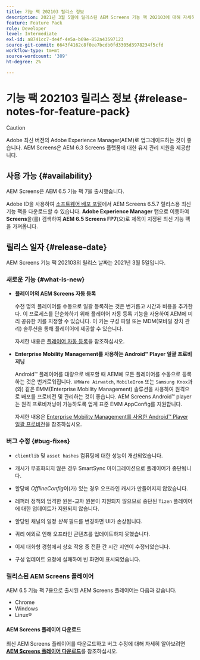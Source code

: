 ```yaml
---
title: 기능 팩 202103 릴리스 정보
description: 2021년 3월 5일에 릴리스된 AEM Screens 기능 팩 202103에 대해 자세히 알아보십시오.
feature: Feature Pack
role: Developer
level: Intermediate
exl-id: a8741cc7-de4f-4e5a-b69e-852a43597123
source-git-commit: 6643f4162c8f0ee7bcdb0fd3305d3978234f5cfd
workflow-type: tm+mt
source-wordcount: '389'
ht-degree: 2%

---
```


# 기능 팩 202103 릴리스 정보 {#release-notes-for-feature-pack}

>[!CAUTION]
>Adobe 최신 버전의 Adobe Experience Manager(AEM)로 업그레이드하는 것이 좋습니다. AEM Screens은 AEM 6.3 Screens 플랫폼에 대한 유지 관리 지원을 제공합니다.

## 사용 가능 {#availability}

AEM Screens은 AEM 6.5 기능 팩 7을 출시했습니다.

Adobe ID을 사용하여 [소프트웨어 배포 포털](https://experience.adobe.com/#/downloads/content/software-distribution/en/aem.html)에서 AEM Screens 6.5.7 릴리스용 최신 기능 팩을 다운로드할 수 있습니다. **Adobe Experience Manager** 탭으로 이동하여 **Screens**&#x200B;을(를) 검색하여 **AEM 6.5 Screens FP7**(으)로 제목이 지정된 최신 기능 팩을 가져옵니다.

## 릴리스 일자 {#release-date}

AEM Screens 기능 팩 202103의 릴리스 날짜는 2021년 3월 5일입니다.

### 새로운 기능 {#what-is-new}

* **플레이어의 AEM Screens 자동 등록**

  수천 명의 플레이어를 수동으로 일괄 등록하는 것은 번거롭고 시간과 비용을 추가한다. 이 프로세스를 단순화하기 위해 플레이어 자동 등록 기능을 사용하여 AEM에 미리 공유한 키를 지정할 수 있습니다. 이 키는 구성 파일 또는 MDM(모바일 장치 관리) 솔루션을 통해 플레이어에 제공할 수 있습니다.

  자세한 내용은 [플레이어 자동 등록](/help/user-guide/auto-registration-players.md)을 참조하십시오.


* **Enterprise Mobility Management를 사용하는 Android™ Player 일괄 프로비저닝**

  Android™ 플레이어를 대량으로 배포할 때 AEM에 모든 플레이어를 수동으로 등록하는 것은 번거로워집니다. `VMWare Airwatch`, `MobileIron` 또는 `Samsung Knox`과(와) 같은 EMM(Enterprise Mobility Management) 솔루션을 사용하여 원격으로 배포를 프로비전 및 관리하는 것이 좋습니다. AEM Screens Android™ player는 원격 프로비저닝이 가능하도록 업계 표준 EMM AppConfig를 지원합니다.

  자세한 내용은 [Enterprise Mobility Management를 사용한 Android™ Player 일괄 프로비전](/help/user-guide/implementing-android-player.md#implementation)을 참조하십시오.


### 버그 수정 {#bug-fixes}

* `clientlib` 및 `asset hashes` 컴퓨팅에 대한 성능이 개선되었습니다.

* 캐시가 무효화되지 않은 경우 SmartSync 마이그레이션으로 플레이어가 중단됩니다.

* 할당에 *OfflineConfig*&#x200B;이(가) 있는 경우 오프라인 캐시가 만들어지지 않았습니다.

* 레퍼러 정책의 엄격한 원본-교차 원본이 지원되지 않으므로 중단된 `Tizen` 플레이어에 대한 업데이트가 지원되지 않습니다.

* 할당된 채널의 일정 *반복* 필드를 변경하면 UI가 손상됩니다.

* 쿼리 예외로 인해 오프라인 콘텐츠를 업데이트하지 못했습니다.

* 이제 대화형 경험에서 상호 작용 중 전환 간 시간 지연이 수정되었습니다.

* 구성 업데이트 요청에 실패하여 빈 화면이 표시되었습니다.

### 릴리스된 AEM Screens 플레이어

AEM 6.5 기능 팩 7용으로 출시된 AEM Screens 플레이어는 다음과 같습니다.

* Chrome
* Windows
* Linux®

#### AEM Screens 플레이어 다운로드

최신 AEM Screens 플레이어를 다운로드하고 버그 수정에 대해 자세히 알아보려면 **[AEM Screens 플레이어 다운로드](https://download.macromedia.com/screens/index.html)**&#x200B;를 참조하십시오.
